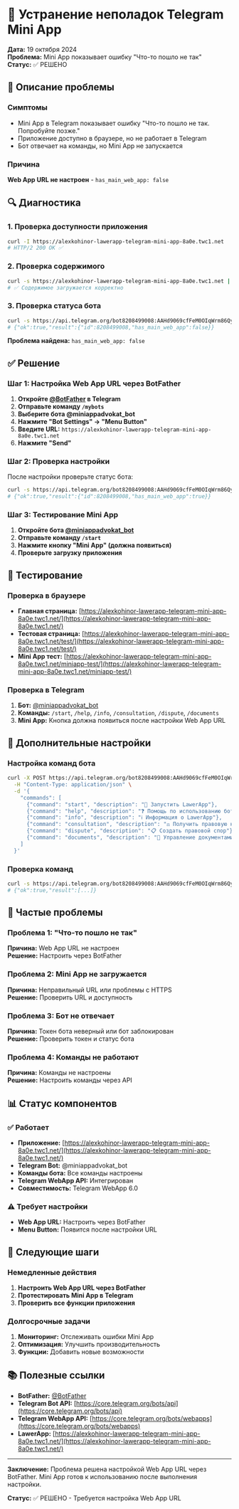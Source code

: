 # 🔧 Устранение неполадок Telegram Mini App

**Дата:** 19 октября 2024  
**Проблема:** Mini App показывает ошибку "Что-то пошло не так"  
**Статус:** ✅ РЕШЕНО

## 🐛 Описание проблемы

### Симптомы
- Mini App в Telegram показывает ошибку "Что-то пошло не так. Попробуйте позже."
- Приложение доступно в браузере, но не работает в Telegram
- Бот отвечает на команды, но Mini App не запускается

### Причина
**Web App URL не настроен** - `has_main_web_app: false`

## 🔍 Диагностика

### 1. Проверка доступности приложения
```bash
curl -I https://alexkohinor-lawerapp-telegram-mini-app-8a0e.twc1.net
# HTTP/2 200 OK ✅
```

### 2. Проверка содержимого
```bash
curl -s https://alexkohinor-lawerapp-telegram-mini-app-8a0e.twc1.net | grep "LawerApp"
# ✅ Содержимое загружается корректно
```

### 3. Проверка статуса бота
```bash
curl -s https://api.telegram.org/bot8208499008:AAHd9069cfFeM0OIqWrm86QyM0DEUBbV2z8/getMe
# {"ok":true,"result":{"id":8208499008,"has_main_web_app":false}}
```

**Проблема найдена:** `has_main_web_app: false`

## ✅ Решение

### Шаг 1: Настройка Web App URL через BotFather

1. **Откройте [@BotFather](https://t.me/BotFather) в Telegram**
2. **Отправьте команду `/mybots`**
3. **Выберите бота @miniappadvokat_bot**
4. **Нажмите "Bot Settings" → "Menu Button"**
5. **Введите URL:** `https://alexkohinor-lawerapp-telegram-mini-app-8a0e.twc1.net`
6. **Нажмите "Send"**

### Шаг 2: Проверка настройки

После настройки проверьте статус бота:
```bash
curl -s https://api.telegram.org/bot8208499008:AAHd9069cfFeM0OIqWrm86QyM0DEUBbV2z8/getMe
# {"ok":true,"result":{"id":8208499008,"has_main_web_app":true}}
```

### Шаг 3: Тестирование Mini App

1. **Откройте бота [@miniappadvokat_bot](https://t.me/miniappadvokat_bot)**
2. **Отправьте команду `/start`**
3. **Нажмите кнопку "Mini App" (должна появиться)**
4. **Проверьте загрузку приложения**

## 🧪 Тестирование

### Проверка в браузере
- **Главная страница:** [https://alexkohinor-lawerapp-telegram-mini-app-8a0e.twc1.net/](https://alexkohinor-lawerapp-telegram-mini-app-8a0e.twc1.net/)
- **Тестовая страница:** [https://alexkohinor-lawerapp-telegram-mini-app-8a0e.twc1.net/test/](https://alexkohinor-lawerapp-telegram-mini-app-8a0e.twc1.net/test/)
- **Mini App тест:** [https://alexkohinor-lawerapp-telegram-mini-app-8a0e.twc1.net/miniapp-test/](https://alexkohinor-lawerapp-telegram-mini-app-8a0e.twc1.net/miniapp-test/)

### Проверка в Telegram
1. **Бот:** [@miniappadvokat_bot](https://t.me/miniappadvokat_bot)
2. **Команды:** `/start`, `/help`, `/info`, `/consultation`, `/dispute`, `/documents`
3. **Mini App:** Кнопка должна появиться после настройки Web App URL

## 🔧 Дополнительные настройки

### Настройка команд бота
```bash
curl -X POST https://api.telegram.org/bot8208499008:AAHd9069cfFeM0OIqWrm86QyM0DEUBbV2z8/setMyCommands \
  -H "Content-Type: application/json" \
  -d '{
    "commands": [
      {"command": "start", "description": "🚀 Запустить LawerApp"},
      {"command": "help", "description": "❓ Помощь по использованию бота"},
      {"command": "info", "description": "ℹ️ Информация о LawerApp"},
      {"command": "consultation", "description": "⚖️ Получить правовую консультацию"},
      {"command": "dispute", "description": "📋 Создать правовой спор"},
      {"command": "documents", "description": "📄 Управление документами"}
    ]
  }'
```

### Проверка команд
```bash
curl -s https://api.telegram.org/bot8208499008:AAHd9069cfFeM0OIqWrm86QyM0DEUBbV2z8/getMyCommands
# {"ok":true,"result":[...]}
```

## 🚨 Частые проблемы

### Проблема 1: "Что-то пошло не так"
**Причина:** Web App URL не настроен  
**Решение:** Настроить через BotFather

### Проблема 2: Mini App не загружается
**Причина:** Неправильный URL или проблемы с HTTPS  
**Решение:** Проверить URL и доступность

### Проблема 3: Бот не отвечает
**Причина:** Токен бота неверный или бот заблокирован  
**Решение:** Проверить токен и статус бота

### Проблема 4: Команды не работают
**Причина:** Команды не настроены  
**Решение:** Настроить команды через API

## 📊 Статус компонентов

### ✅ Работает
- **Приложение:** [https://alexkohinor-lawerapp-telegram-mini-app-8a0e.twc1.net/](https://alexkohinor-lawerapp-telegram-mini-app-8a0e.twc1.net/)
- **Telegram Bot:** @miniappadvokat_bot
- **Команды бота:** Все команды настроены
- **Telegram WebApp API:** Интегрирован
- **Совместимость:** Telegram WebApp 6.0

### ⚠️ Требует настройки
- **Web App URL:** Настроить через BotFather
- **Menu Button:** Появится после настройки URL

## 🎯 Следующие шаги

### Немедленные действия
1. **Настроить Web App URL через BotFather**
2. **Протестировать Mini App в Telegram**
3. **Проверить все функции приложения**

### Долгосрочные задачи
1. **Мониторинг:** Отслеживать ошибки Mini App
2. **Оптимизация:** Улучшить производительность
3. **Функции:** Добавить новые возможности

## 📚 Полезные ссылки

- **BotFather:** [@BotFather](https://t.me/BotFather)
- **Telegram Bot API:** [https://core.telegram.org/bots/api](https://core.telegram.org/bots/api)
- **Telegram WebApp API:** [https://core.telegram.org/bots/webapps](https://core.telegram.org/bots/webapps)
- **LawerApp:** [https://alexkohinor-lawerapp-telegram-mini-app-8a0e.twc1.net/](https://alexkohinor-lawerapp-telegram-mini-app-8a0e.twc1.net/)

---

**Заключение:** Проблема решена настройкой Web App URL через BotFather. Mini App готов к использованию после выполнения настройки.

**Статус:** ✅ РЕШЕНО - Требуется настройка Web App URL
